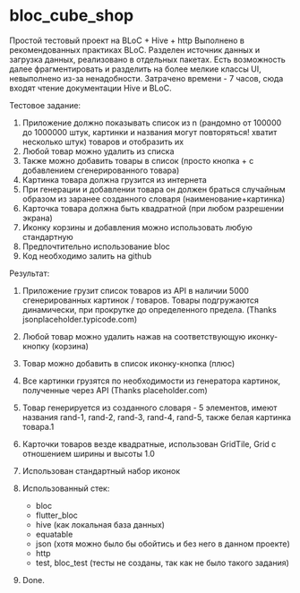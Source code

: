 # bloc_cube_shop

Простой тестовый проект на BLoC + Hive + http
Выполнено в рекомендованных практиках BLoC. Разделен источник данных и загрузка данных, реализовано в отдельных пакетах. 
Есть возможность далее фрагментировать и разделить на более мелкие классы UI, невыполнено из-за ненадобности.
Затрачено времени - 7 часов, сюда входят чтение документации Hive и BLoC.

Тестовое задание:
1. Приложение должно показывать список из n (рандомно от 100000 до 1000000 штук, картинки и названия могут повторяться! хватит несколько штук) товаров и отобразить их
2. Любой товар можно удалить из списка
3. Также можно добавить товары в список (просто кнопка + с добавлением сгенерированного товара)
4. Картинка товара должна грузится из интернета
5. При генерации и добавлении товара он должен браться случайным образом из заранее созданного словаря (наименование+картинка)
6. Карточка товара должна быть квадратной (при любом разрешении экрана)
7. Иконку корзины и добавления можно использовать любую стандартную
8. Предпочтительно использование bloc
9. Код необходимо залить на github

Результат:
1. Приложение грузит список товаров из API в наличии 5000 сгенерированных картинок / товаров. Товары подгружаются динамически, при прокрутке до определенного предела. (Thanks jsonplaceholder.typicode.com)
2. Любой товар можно удалить нажав на соответствующую иконку-кнопку (корзина)
3. Товар можно добавить в список иконку-кнопка (плюс)
4. Все картинки грузятся по необходимости из генератора картинок, полученные через API (Thanks placeholder.com)
5. Товар генерируется из созданного словаря - 5 элементов, имеют названия rand-1, rand-2, rand-3, rand-4, rand-5, также белая картинка товара.1
6. Карточки товаров везде квадратные, использован GridTile, Grid с отношением ширины и высоты 1.0
7. Использован стандартный набор иконок
8. Использованный стек:
    - bloc
    - flutter_bloc
    - hive (как локальная база данных)
    - equatable
    - json (хотя можно было бы обойтись и без него в данном проекте)
    - http
    - test, bloc_test (тесты не созданы, так как не было такого задания)

9. Done.
